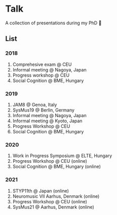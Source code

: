 # Talk 
A collection of presentations during my PhD 🙈


## List
### 2018
1. Comprehesive exam @ CEU
2. Informal meeting @ Nagoya, Japan
3. Progress workshop @ CEU
4. Social Cognition @ BME, Hungary

### 2019
1. JAM8 @ Genoa, Italy
2. SysMus19 @ Berlin, Germany
3. Informal meeting @ Nagoya, Japan
4. Informal meeting @ Kyoto, Japan
5. Progress Workshop @ CEU
6. Social Cognition @ BME, Hungary

### 2020
1. Work in Progress Symposium @ ELTE, Hungary
2. Progress Workshop @ CEU (online)
3. Social Cognition @ BME, Hungary (online)

### 2021
1. STYP11th @ Japan (online)
2. Neuromusic VII Aarhus, Denmark (online)
3. Progress Workshop @ CEU (online)
4. SysMus21 @ Aarhus, Denmark (online)